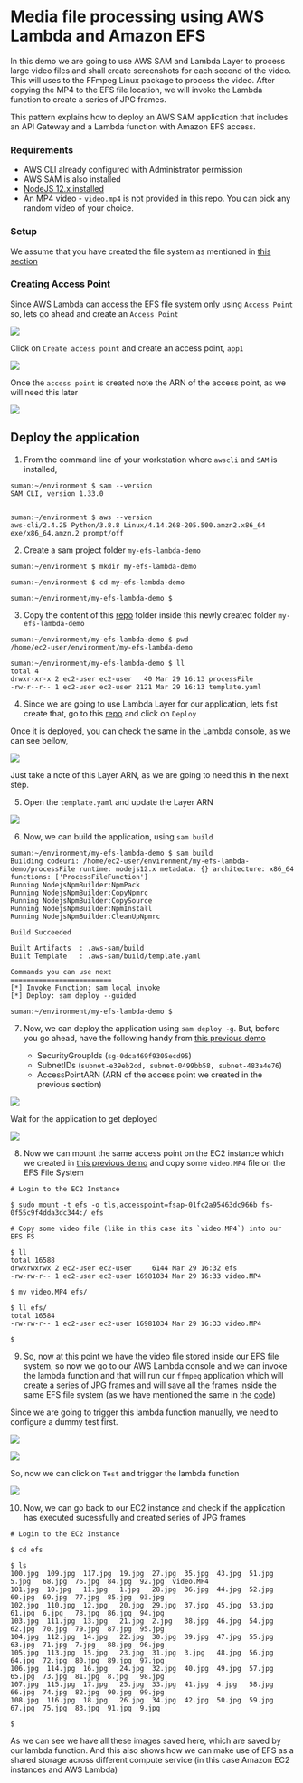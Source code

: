 

# Media file processing using AWS Lambda and Amazon EFS

In this demo we are going to use AWS SAM and Lambda Layer to process large video files and shall create screenshots for each second of the video. This will uses to the FFmpeg Linux package to process the video. After copying the MP4 to the EFS file location, we will invoke the Lambda function to create a series of JPG frames.

This pattern explains how to deploy an AWS SAM application that includes an API Gateway and a Lambda function with Amazon EFS access.



### Requirements

* AWS CLI already configured with Administrator permission
* AWS SAM is also installed 
* [NodeJS 12.x installed](https://nodejs.org/en/download/)
* An MP4 video - `video.mp4` is not provided in this repo. You can pick any random video of your choice.

### Setup

We assume that you have created the file system as mentioned in [this section](/application-integration/ec2/README.md) 

### Creating Access Point 

Since AWS Lambda can access the EFS file system only using `Access Point` so, lets go ahead and create an `Access Point` 

![](/application-integration/serverless/img/1.png)

Click on `Create access point` and create an access point, `app1` 

![](/application-integration/serverless/img/2.png)

Once the `access point` is created note the ARN of the access point, as we will need this later

![](/application-integration/serverless/img/3.png)


## Deploy the application 

1. From the command line of your workstation where `awscli` and `SAM` is installed, 

```
suman:~/environment $ sam --version
SAM CLI, version 1.33.0


suman:~/environment $ aws --version
aws-cli/2.4.25 Python/3.8.8 Linux/4.14.268-205.500.amzn2.x86_64 exe/x86_64.amzn.2 prompt/off

```

2. Create a sam project folder `my-efs-lambda-demo`

```
suman:~/environment $ mkdir my-efs-lambda-demo

suman:~/environment $ cd my-efs-lambda-demo

suman:~/environment/my-efs-lambda-demo $ 

```

3. Copy the content of this [repo](/application-integration/serverless/media-file-processing/) folder inside this newly created folder `my-efs-lambda-demo` 

```
suman:~/environment/my-efs-lambda-demo $ pwd
/home/ec2-user/environment/my-efs-lambda-demo
 
suman:~/environment/my-efs-lambda-demo $ ll
total 4
drwxr-xr-x 2 ec2-user ec2-user   40 Mar 29 16:13 processFile
-rw-r--r-- 1 ec2-user ec2-user 2121 Mar 29 16:13 template.yaml

```

4. Since we are going to use Lambda Layer for our application, lets fist create that, go to this [repo](https://serverlessrepo.aws.amazon.com/applications/us-east-1/145266761615/ffmpeg-lambda-layer) and click on `Deploy` 

Once it is deployed, you can check the same in the Lambda console, as we can see bellow, 

![](/application-integration/serverless/img/9.png)

Just take a note of this Layer ARN, as we are going to need this in the next step. 

5. Open the `template.yaml` and update the Layer ARN 

![](/application-integration/serverless/img/10.png)


6. Now, we can build the application, using `sam build` 

```
suman:~/environment/my-efs-lambda-demo $ sam build 
Building codeuri: /home/ec2-user/environment/my-efs-lambda-demo/processFile runtime: nodejs12.x metadata: {} architecture: x86_64 functions: ['ProcessFileFunction']
Running NodejsNpmBuilder:NpmPack
Running NodejsNpmBuilder:CopyNpmrc
Running NodejsNpmBuilder:CopySource
Running NodejsNpmBuilder:NpmInstall
Running NodejsNpmBuilder:CleanUpNpmrc

Build Succeeded

Built Artifacts  : .aws-sam/build
Built Template   : .aws-sam/build/template.yaml

Commands you can use next
=========================
[*] Invoke Function: sam local invoke
[*] Deploy: sam deploy --guided
    
suman:~/environment/my-efs-lambda-demo $ 

```

7. Now, we can deploy the application using `sam deploy -g`. 
   But, before you go ahead, have the following handy from [this previous demo](/application-integration/ec2/README.md)  

    - SecurityGroupIds (`sg-0dca469f9305ecd95`)
    - SubnetIDs (`subnet-e39eb2cd, subnet-0499bb58, subnet-483a4e76`)
    - AccessPointARN (ARN of the access point we created in the previous section)

![](/application-integration/serverless/img/4.png)

Wait for the application to get deployed 

![](/application-integration/serverless/img/5.png)


8. Now we can mount the same access point on the EC2 instance which we created in [this previous demo](/application-integration/ec2/README.md)  and copy some `video.MP4` file on the EFS File System 

```
# Login to the EC2 Instance 

$ sudo mount -t efs -o tls,accesspoint=fsap-01fc2a95463dc966b fs-0f55c9f4dda3dc344:/ efs

# Copy some video file (like in this case its `video.MP4`) into our EFS FS 

$ ll
total 16588
drwxrwxrwx 2 ec2-user ec2-user     6144 Mar 29 16:32 efs
-rw-rw-r-- 1 ec2-user ec2-user 16981034 Mar 29 16:33 video.MP4

$ mv video.MP4 efs/

$ ll efs/
total 16584
-rw-rw-r-- 1 ec2-user ec2-user 16981034 Mar 29 16:33 video.MP4

$ 

```

9. So, now at this point we have the video file stored inside our EFS file system, so now we go to our AWS Lambda console and we can invoke the lambda function and that will run our `ffmpeg` application which will create a series of JPG frames and will save all the frames inside the same EFS file system (as we have mentioned the same in the [code](/application-integration/serverless/demo2/processFile/app.js))

Since we are going to trigger this lambda function manually, we need to configure a dummy test first. 

![](/application-integration/serverless/img/6.png)

![](/application-integration/serverless/img/7.png)

So, now we can click on `Test` and trigger the lambda function 

![](/application-integration/serverless/img/8.png)

10. Now, we can go back to our EC2 instance and check if the application has executed sucessfully and created series of JPG frames 

``` 
# Login to the EC2 Instance 

$ cd efs

$ ls 
100.jpg  109.jpg  117.jpg  19.jpg  27.jpg  35.jpg  43.jpg  51.jpg  5.jpg   68.jpg  76.jpg  84.jpg  92.jpg  video.MP4
101.jpg  10.jpg   11.jpg   1.jpg   28.jpg  36.jpg  44.jpg  52.jpg  60.jpg  69.jpg  77.jpg  85.jpg  93.jpg
102.jpg  110.jpg  12.jpg   20.jpg  29.jpg  37.jpg  45.jpg  53.jpg  61.jpg  6.jpg   78.jpg  86.jpg  94.jpg
103.jpg  111.jpg  13.jpg   21.jpg  2.jpg   38.jpg  46.jpg  54.jpg  62.jpg  70.jpg  79.jpg  87.jpg  95.jpg
104.jpg  112.jpg  14.jpg   22.jpg  30.jpg  39.jpg  47.jpg  55.jpg  63.jpg  71.jpg  7.jpg   88.jpg  96.jpg
105.jpg  113.jpg  15.jpg   23.jpg  31.jpg  3.jpg   48.jpg  56.jpg  64.jpg  72.jpg  80.jpg  89.jpg  97.jpg
106.jpg  114.jpg  16.jpg   24.jpg  32.jpg  40.jpg  49.jpg  57.jpg  65.jpg  73.jpg  81.jpg  8.jpg   98.jpg
107.jpg  115.jpg  17.jpg   25.jpg  33.jpg  41.jpg  4.jpg   58.jpg  66.jpg  74.jpg  82.jpg  90.jpg  99.jpg
108.jpg  116.jpg  18.jpg   26.jpg  34.jpg  42.jpg  50.jpg  59.jpg  67.jpg  75.jpg  83.jpg  91.jpg  9.jpg

$

```

As we can see we have all these images saved here, which are saved by our lambda function. And this also shows how we can make use of EFS as a shared storage across different compute service (in this case Amazon EC2 instances and AWS Lambda)